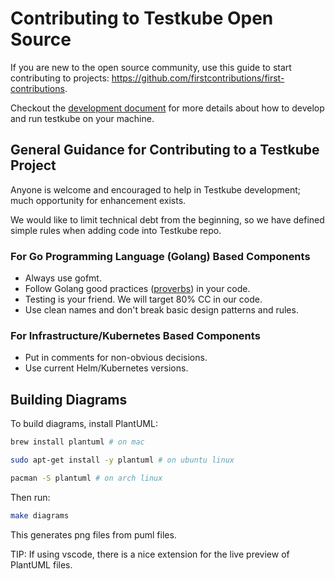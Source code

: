 # Contributing to Testkube Open Source

If you are new to the open source community, use this guide to start contributing to projects:
<https://github.com/firstcontributions/first-contributions>.

Checkout the [development document](development/developments.md) for more details about how to develop and run testkube on your machine.

## **General Guidance for Contributing to a Testkube Project**

Anyone is welcome and encouraged to help in Testkube development; much opportunity for enhancement exists.

We would like to limit technical debt from the beginning, so we have defined simple rules when adding code into Testkube repo.

### **For Go Programming Language (Golang) Based Components**

- Always use gofmt.
- Follow Golang good practices ([proverbs](https://go-proverbs.github.io/)) in your code.
- Testing is your friend. We will target 80% CC in our code.
- Use clean names and don't break basic design patterns and rules.

### **For Infrastructure/Kubernetes Based Components**

- Put in comments for non-obvious decisions.
- Use current Helm/Kubernetes versions.

## **Building Diagrams**

To build diagrams, install PlantUML:

```bash
brew install plantuml # on mac
```

```bash
sudo apt-get install -y plantuml # on ubuntu linux 
```

```bash
pacman -S plantuml # on arch linux
```

Then run:

```bash
make diagrams
```

This generates png files from puml files.

TIP: If using vscode, there is a nice extension for the live preview of PlantUML files.  
